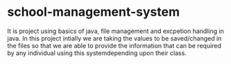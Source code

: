 # school-management-system
It is project using basics of java, file management and excpetion handling in java.
In this project intially we are taking the values to be saved/changed in the files so that we are able to provide the information that can be required by any individual using this systemdepending upon their class.
